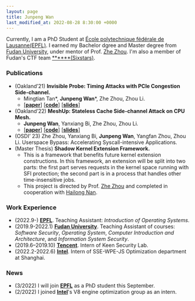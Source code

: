 ```yaml
---
layout: page
title: Junpeng Wan
last_modified_at: 2022-08-28 8:30:00 +0000
---
```

Currently, I am a PhD Student at [École polytechnique fédérale de Lausanne(EPFL)](https://www.epfl.ch/en/). I earned my Bachelor dgree and Master degree from  [Fudan University](https://www.fudan.edu.cn/en/), under mentor of Prof. [Zhe Zhou](https://cs.fudan.edu.cn/0b/f1/c24865a265201/page.htm). I'm also a member of Fudan's CTF team [\*\*\*\*\*\*(Sixstars)](https://github.com/sixstars).

### Publications
+ (Oakland’21) **Invisible Probe: Timing Attacks with PCIe Congestion Side-channel.** 
  * Mingtian Tan\*, **Junpeng Wan**\*, Zhe Zhou, Zhou Li. 
  * [[**paper**]](/files/InvisibleProbe.pdf) [[**code**]](https://github.com/stefan1wan/InvisibleProbe) [[**slides**]](/files/InvisibleProbe.key)
+ (Oakland’22) **MeshUp: Stateless Cache Side-channel Attack on CPU Mesh.** 
  * **Junpeng Wan**, Yanxiang Bi, Zhe Zhou, Zhou Li. 
  * [[**paper**]](/files/MeshUp.pdf) [[**code**]](https://github.com/stefan1wan/MeshUp) [[**slides**]](/files/318-MeshUp.pptx)
+ (OSDI’ 23) Zhe Zhou, Yanxiang Bi, **Junpeng Wan**, Yangfan Zhou, Zhou Li. Userspace Bypass: Accelerating Syscall-intensive Applications.
+ (Master Thesis) **Shadow Kernel Extension Framework.** 
    + This is a framework that benefits future kernel extension constructions. In this framework, an extension will be split into two parts: the first part serves requests in the kernel space running with SFI protection; the second part is in a process that handles other time-insensitive jobs.
    + This project is directed by Prof. [Zhe Zhou](https://cs.fudan.edu.cn/0b/f1/c24865a265201/page.htm) and completed in cooperation with [Hailong Nan](https://github.com/hailongeric).

### Work Experience
+ (2022.9-) [**EPFL**](https://www.epfl.ch/en/). Teaching Assistant: *Introduction of Operating Systems*.
+ (2019.9-2022.1) [**Fudan University**](https://www.fudan.edu.cn/en/). Teaching Assistant of courses: *Software Security*, *Operating System*, *Computer Introduction and Architecture*, and *Information System Security*.
+ (2019.6–2019.10) [**Tencent**](https://www.tencent.com/en-us/). Intern of Keen Security Lab. 
+ (2022.2-2022.6) [**Intel**](https://www.intel.com). Intern of SSE-WPE-JS Optimization department at Shanghai.

### News
+ (3/2022) I will join [**EPFL**](https://www.epfl.ch/en/) as a PhD student this September.
+ (2/2022) I joined [**Intel**](https://www.intel.com/content/www/us/en/homepage.html)'s V8 engine optimization group as an intern. 

